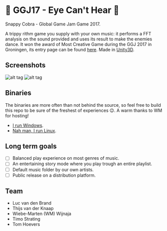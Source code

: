 # :eyes: GGJ17 - Eye Can't Hear :eyes:
Snappy Cobra - Global Game Jam Game 2017.

A trippy rithm game you supply with your own music: it performs a FFT analysis on the sound provided and uses its result to make the enemies dance. It won the award of Most Creative Game during the GGJ 2017 in Groningen, its entry page can be found [here](http://globalgamejam.org/2017/games/eye-cant-hear). Made in [Unity3D](https://unity3d.com).

## Screenshots
![alt tag](https://raw.githubusercontent.com/Lukeslux/GGJ17/master/screenshots/screen_1920x1080_2017-01-24_00-30-40.png)
![alt tag](https://raw.githubusercontent.com/Lukeslux/GGJ17/master/screenshots/screen_1920x1080_2017-01-24_00-35-22.png)

## Binaries
The binaries are more often than not behind the source, so feel free to build this repo to be sure of the freshest of experiences :wink:. A warm thanks to WM for hosting!
- [I run Windows](http://wmcode.nl/GGJ/2017/EyeCantHear_Windows1.1.zip). 
- [Nah man, I run Linux](http://wmcode.nl/GGJ/2017/EyeCantHear_Linux1.1.zip).

## Long term goals
- [ ] Balanced play experience on most genres of music.
- [ ] An entertaining story mode where you play trough an entire playlist.
- [ ] Default music folder by our own artists.
- [ ] Public release on a distribution platform.

## Team
- Luc van den Brand
- Thijs van der Knaap
- Wiebe-Marten (WM) Wijnaja
- Timo Strating
- Tom Hoevers
